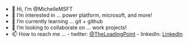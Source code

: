 - 👋 Hi, I’m @MichelleMSFT
- 👀 I’m interested in ... power platform, microsoft, and more!
- 🌱 I’m currently learning ... git + github
- 💞️ I’m looking to collaborate on ... work projects!
- 📫 How to reach me ...
      - twitter: [@TheLoadingPoint](https://twitter.com/theloadingpoint)
      - linkedIn: [LinkedIn](https://www.linkedin.com/in/theloadingpoint/)

<!---
MichelleMSFT/MichelleMSFT is a ✨ special ✨ repository because its `README.md` (this file) appears on your GitHub profile.
You can click the Preview link to take a look at your changes.
--->
